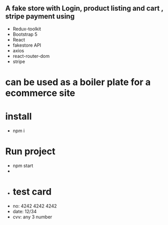 ## A fake store with Login, product listing and cart , stripe payment using
- Redux-toolkit
- Bootstrap 5
- React
- fakestore API
- axios
- react-router-dom
- stripe 

# can be used as a boiler plate for a ecommerce site

# install
- npm i

# Run project
- npm start
- 
- # test card
- no: 4242 4242 4242
- date: 12/34
- cvv: any 3 number
